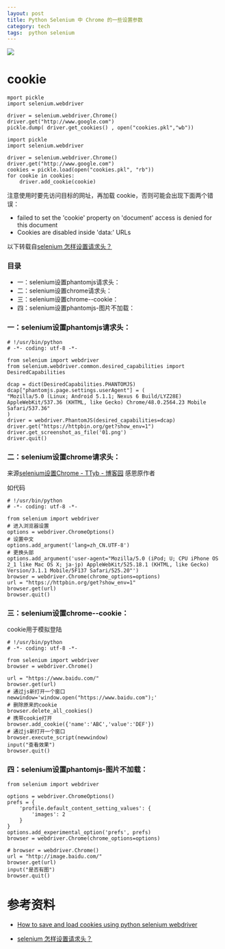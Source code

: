 ```yaml
---
layout: post
title: Python Selenium 中 Chrome 的一些设置参数
category: tech
tags:  python selenium
---
```

![](/assets/img/python.jpg)

# cookie

```
mport pickle
import selenium.webdriver 

driver = selenium.webdriver.Chrome()
driver.get("http://www.google.com")
pickle.dump( driver.get_cookies() , open("cookies.pkl","wb"))
```


```
import pickle
import selenium.webdriver 

driver = selenium.webdriver.Chrome()
driver.get("http://www.google.com")
cookies = pickle.load(open("cookies.pkl", "rb"))
for cookie in cookies:
    driver.add_cookie(cookie)
```

注意使用时要先访问目标的网址，再加载 cookie，否则可能会出现下面两个错误：

* failed to set the 'cookie' property on 'document' access is denied for this document
* Cookies are disabled inside 'data:' URLs

以下转载自[selenium 怎样设置请求头？](https://www.zhihu.com/question/35547395)

### 目录

*   一：selenium设置phantomjs请求头：
*   二：selenium设置chrome请求头：
*   三：selenium设置chrome--cookie：
*   四：selenium设置phantomjs-图片不加载：

### 一：selenium设置phantomjs请求头：

```text
# !/usr/bin/python
# -*- coding: utf-8 -*-

from selenium import webdriver
from selenium.webdriver.common.desired_capabilities import DesiredCapabilities

dcap = dict(DesiredCapabilities.PHANTOMJS)
dcap["phantomjs.page.settings.userAgent"] = (
"Mozilla/5.0 (Linux; Android 5.1.1; Nexus 6 Build/LYZ28E) AppleWebKit/537.36 (KHTML, like Gecko) Chrome/48.0.2564.23 Mobile Safari/537.36"
)
driver = webdriver.PhantomJS(desired_capabilities=dcap)
driver.get("https://httpbin.org/get?show_env=1")
driver.get_screenshot_as_file('01.png')
driver.quit()

```

### 二：selenium设置chrome请求头：

来源[selenium设置Chrome - TTyb - 博客园](https://link.zhihu.com/?target=http%3A//www.cnblogs.com/TTyb/p/6128323.html) 感恩原作者

如代码

```text
# !/usr/bin/python
# -*- coding: utf-8 -*-

from selenium import webdriver
# 进入浏览器设置
options = webdriver.ChromeOptions()
# 设置中文
options.add_argument('lang=zh_CN.UTF-8')
# 更换头部
options.add_argument('user-agent="Mozilla/5.0 (iPod; U; CPU iPhone OS 2_1 like Mac OS X; ja-jp) AppleWebKit/525.18.1 (KHTML, like Gecko) Version/3.1.1 Mobile/5F137 Safari/525.20"')
browser = webdriver.Chrome(chrome_options=options)
url = "https://httpbin.org/get?show_env=1"
browser.get(url)
browser.quit()

```

### 三：selenium设置chrome--cookie：

cookie用于模拟登陆

```text
# !/usr/bin/python
# -*- coding: utf-8 -*-

from selenium import webdriver
browser = webdriver.Chrome()

url = "https://www.baidu.com/"
browser.get(url)
# 通过js新打开一个窗口
newwindow='window.open("https://www.baidu.com");'
# 删除原来的cookie
browser.delete_all_cookies()
# 携带cookie打开
browser.add_cookie({'name':'ABC','value':'DEF'})
# 通过js新打开一个窗口
browser.execute_script(newwindow)
input("查看效果")
browser.quit()

```

### 四：selenium设置phantomjs-图片不加载：

```text
from selenium import webdriver

options = webdriver.ChromeOptions()
prefs = {
    'profile.default_content_setting_values': {
        'images': 2
    }
}
options.add_experimental_option('prefs', prefs)
browser = webdriver.Chrome(chrome_options=options)

# browser = webdriver.Chrome()
url = "http://image.baidu.com/"
browser.get(url)
input("是否有图")
browser.quit()

```


# 参考资料

* [How to save and load cookies using python selenium webdriver](https://stackoverflow.com/questions/15058462/how-to-save-and-load-cookies-using-python-selenium-webdriver)

* [selenium 怎样设置请求头？](https://www.zhihu.com/question/35547395)

